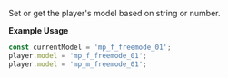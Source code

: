 Set or get the player's model based on string or number.

**Example Usage**

```js
const currentModel = 'mp_f_freemode_01';
player.model = 'mp_f_freemode_01';
player.model = 'mp_m_freemode_01';
```
